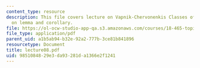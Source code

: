 ```yaml
---
content_type: resource
description: This file covers lecture on Vapnik-Chervonenkis Classes of Sets based
  on lemma and corollary.
file: https://ol-ocw-studio-app-qa.s3.amazonaws.com/courses/18-465-topics-in-statistics-statistical-learning-theory-spring-2007/9851084829e3da93281da1366e2f1241_lecture08.pdf
file_type: application/pdf
parent_uid: a1b5ab94-b32e-92a2-777b-3ce81b841896
resourcetype: Document
title: lecture08.pdf
uid: 98510848-29e3-da93-281d-a1366e2f1241
---
```

